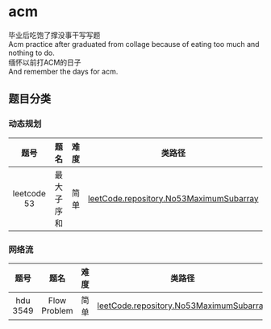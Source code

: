 # acm
毕业后吃饱了撑没事干写写题  
Acm practice after graduated from collage because of eating too much and nothing to do.  
缅怀以前打ACM的日子  
And remember the days for acm.  

## 题目分类

### 动态规划
| 题号 |    题名    | 难度 |                 类路径                  |
| :---: | :--------: | :---: | :-------------------------------------: |
| leetcode 53  | 最大子序和 | 简单 | [leetCode.repository.No53MaximumSubarray](acm/src/leetCode/repository/No53MaximumSubarray.java) |

### 网络流
| 题号 |    题名    | 难度 |                 类路径                  |
| :---: | :--------: | :---: | :-------------------------------------: |
| hdu 3549 | Flow Problem | 简单 | [leetCode.repository.No53MaximumSubarray](acm/src/hdu/No3549FlowProblem.java)|
